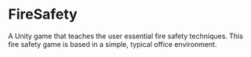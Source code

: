 FireSafety
==========

A Unity game that teaches the user essential fire safety techniques. This fire safety game is based in a simple, typical office environment.
